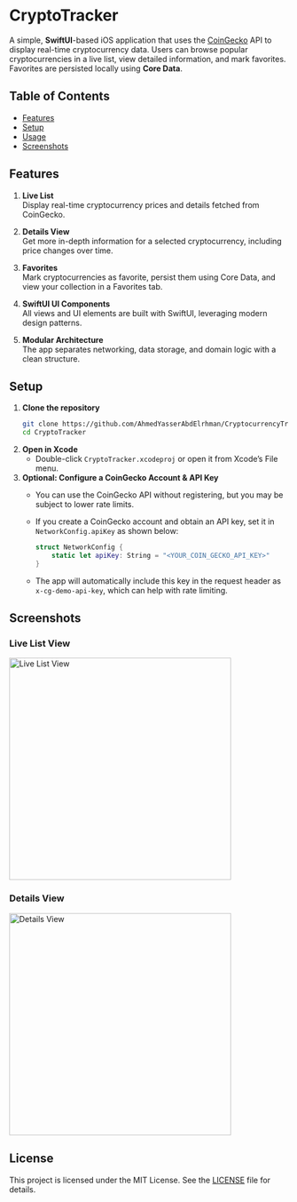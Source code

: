 # CryptoTracker

A simple, **SwiftUI**-based iOS application that uses the [CoinGecko](https://www.coingecko.com/) API to display real-time cryptocurrency data. Users can browse popular cryptocurrencies in a live list, view detailed information, and mark favorites. Favorites are persisted locally using **Core Data**.

## Table of Contents

- [Features](#features)
- [Setup](#setup)
- [Usage](#usage)
- [Screenshots](#screenshots)

## Features

1. **Live List**  
   Display real-time cryptocurrency prices and details fetched from CoinGecko.

2. **Details View**  
   Get more in-depth information for a selected cryptocurrency, including price changes over time.

3. **Favorites**  
   Mark cryptocurrencies as favorite, persist them using Core Data, and view your collection in a Favorites tab.

4. **SwiftUI UI Components**  
   All views and UI elements are built with SwiftUI, leveraging modern design patterns.

5. **Modular Architecture**  
   The app separates networking, data storage, and domain logic with a clean structure.

## Setup

1. **Clone the repository**  
   ```bash
   git clone https://github.com/AhmedYasserAbdElrhman/CryptocurrencyTracking.git
   cd CryptoTracker
2. **Open in Xcode**  
   - Double-click `CryptoTracker.xcodeproj` or open it from Xcode’s File menu.
3. **Optional: Configure a CoinGecko Account & API Key**  
   - You can use the CoinGecko API without registering, but you may be subject to lower rate limits.  
   - If you create a CoinGecko account and obtain an API key, set it in `NetworkConfig.apiKey` as shown below:

     ```swift
     struct NetworkConfig {
         static let apiKey: String = "<YOUR_COIN_GECKO_API_KEY>"
     }
     ```

   - The app will automatically include this key in the request header as `x-cg-demo-api-key`, which can help with rate limiting.

## Screenshots

### Live List View
<img src="https://res.cloudinary.com/dpa6yfqps/image/upload/v1735223703/lkvb3xoxeytyriyaxzkb.png" alt="Live List View" width="400"/>

### Details View
<img src="https://res.cloudinary.com/dpa6yfqps/image/upload/v1735223703/w6gqvcifbycuvdoei698.png" alt="Details View" width="400"/>

## License

This project is licensed under the MIT License. See the [LICENSE](LICENSE) file for details.
